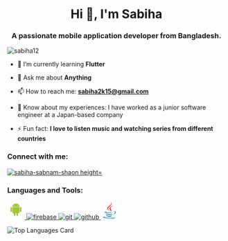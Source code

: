 <h1 align="center">Hi 👋, I'm Sabiha</h1>
<h3 align="center">A passionate mobile application developer from Bangladesh.</h3>

<p align="left"> <img src="https://komarev.com/ghpvc/?username=sabiha12&label=Profile%20views&color=0e75b6&style=flat" alt="sabiha12" /> </p>

- 🌱 I’m currently learning **Flutter**

- 💬 Ask me about **Anything**

- 📫 How to reach me: **sabiha2k15@gmail.com**

- 📄 Know about my experiences: I have worked as a junior software engineer at a Japan-based company

- ⚡ Fun fact: **I love to listen music and watching series from different countries**

<h3 align="left">Connect with me:</h3>
<p align="left">
<a href="https://linkedin.com/in/sabiha-sabnam-shaon" target="blank"><img align="center" src="https://daswow.com/wp-content/uploads/2017/05/linkedin-logo-copy.png" alt="sabiha-sabnam-shaon height="30" width="40" /></a>
</p>

<h3 align="left">Languages and Tools:</h3>
<p align="left"> <a href="https://developer.android.com" target="_blank"> <img src="https://raw.githubusercontent.com/devicons/devicon/master/icons/android/android-original-wordmark.svg" alt="android" width="40" height="40"/> </a> <a href="https://firebase.google.com/" target="_blank"> <img src="https://www.vectorlogo.zone/logos/firebase/firebase-icon.svg" alt="firebase" width="40" height="40"/> </a> <a href="https://git-scm.com/" target="_blank"> <img src="https://www.vectorlogo.zone/logos/git-scm/git-scm-icon.svg" alt="git" width="40" height="40"/> </a> <a href="https://github.com" target="_blank"> <img src="https://cdn4.iconfinder.com/data/icons/bettericons/354/github-512.png" alt="github" width="40" height="40"/> </a> <a href="https://www.java.com" target="_blank"> <img src="https://raw.githubusercontent.com/devicons/devicon/master/icons/java/java-original.svg" alt="java" width="40" height="40"/> </a> </p>
  
![Top Languages Card](https://github-readme-stats.vercel.app/api/top-langs/?username=sabiha12&layout=compact)

